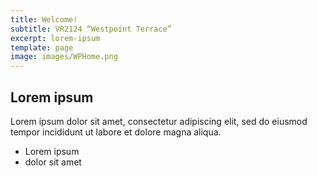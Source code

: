 ```yaml
---
title: Welcome!
subtitle: VR2124 “Westpoint Terrace”
excerpt: lorem-ipsum
template: page
image: images/WPHome.png
---
```

## Lorem ipsum
Lorem ipsum dolor sit amet, consectetur adipiscing elit, sed do eiusmod tempor incididunt ut labore et dolore magna aliqua.
- Lorem ipsum
- dolor sit amet